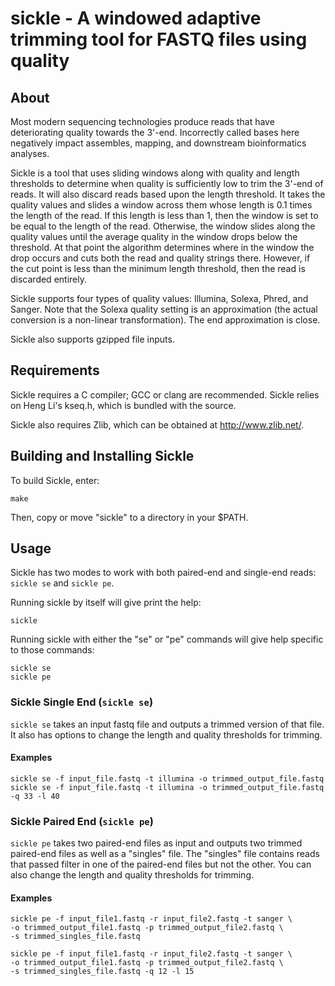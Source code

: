 # sickle - A windowed adaptive trimming tool for FASTQ files using quality

## About

Most modern sequencing technologies produce reads that have
deteriorating quality towards the 3'-end. Incorrectly called bases
here negatively impact assembles, mapping, and downstream
bioinformatics analyses.

Sickle is a tool that uses sliding windows along with quality and
length thresholds to determine when quality is sufficiently low to
trim the 3'-end of reads.  It will also discard reads based upon the
length threshold.  It takes the quality values and slides a window
across them whose length is 0.1 times the length of the read.  If this
length is less than 1, then the window is set to be equal to the
length of the read.  Otherwise, the window slides along the quality
values until the average quality in the window drops below the
threshold.  At that point the algorithm determines where in the window
the drop occurs and cuts both the read and quality strings there.
However, if the cut point is less than the minimum length threshold,
then the read is discarded entirely.

Sickle supports four types of quality values: Illumina, Solexa, Phred,
and Sanger. Note that the Solexa quality setting is an approximation
(the actual conversion is a non-linear transformation). The end
approximation is close.

Sickle also supports gzipped file inputs.

## Requirements 

Sickle requires a C compiler; GCC or clang are recommended. Sickle
relies on Heng Li's kseq.h, which is bundled with the source.

Sickle also requires Zlib, which can be obtained at
<http://www.zlib.net/>.

## Building and Installing Sickle

To build Sickle, enter:

    make

Then, copy or move "sickle" to a directory in your $PATH.

## Usage

Sickle has two modes to work with both paired-end and single-end
reads: `sickle se` and `sickle pe`.

Running sickle by itself will give print the help:

    sickle

Running sickle with either the "se" or "pe" commands will give help
specific to those commands:

    sickle se
    sickle pe

### Sickle Single End (`sickle se`)

`sickle se` takes an input fastq file and outputs a trimmed version of
that file.  It also has options to change the length and quality
thresholds for trimming.

#### Examples

    sickle se -f input_file.fastq -t illumina -o trimmed_output_file.fastq
    sickle se -f input_file.fastq -t illumina -o trimmed_output_file.fastq -q 33 -l 40

### Sickle Paired End (`sickle pe`)

`sickle pe` takes two paired-end files as input and outputs two
trimmed paired-end files as well as a "singles" file.  The "singles"
file contains reads that passed filter in one of the paired-end files
but not the other.  You can also change the length and quality
thresholds for trimming.

#### Examples

    sickle pe -f input_file1.fastq -r input_file2.fastq -t sanger \
    -o trimmed_output_file1.fastq -p trimmed_output_file2.fastq \
    -s trimmed_singles_file.fastq

    sickle pe -f input_file1.fastq -r input_file2.fastq -t sanger \
    -o trimmed_output_file1.fastq -p trimmed_output_file2.fastq \
    -s trimmed_singles_file.fastq -q 12 -l 15

